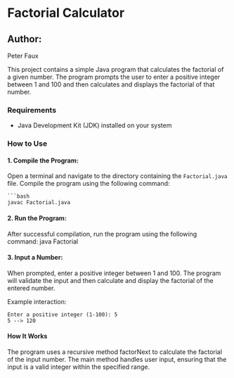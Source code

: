 # Factorial Calculator
## Author:
Peter Faux

This project contains a simple Java program that calculates the factorial of a given number. 
The program prompts the user to enter a positive integer between 1 and 100 and then calculates 
and displays the factorial of that number.

### Requirements

- Java Development Kit (JDK) installed on your system

### How to Use

#### 1. **Compile the Program:**

Open a terminal and navigate to the directory containing the `Factorial.java` file. 
Compile the program using the following command:

  	```bash
  	javac Factorial.java

#### 2. Run the Program:

After successful compilation, run the program using the following command:
	java Factorial

#### 3. Input a Number:

When prompted, enter a positive integer between 1 and 100. The program will validate 
the input and then calculate and display the factorial of the entered number.

Example interaction:

	Enter a positive integer (1-100): 5
	5 --> 120

#### How It Works
The program uses a recursive method factorNext to calculate the factorial of the input number.
The main method handles user input, ensuring that the input is a valid integer within the specified range.